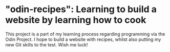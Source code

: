 # "odin-recipes": Learning to build a website by learning how to cook
This project is a part of my learning process regarding programming via the Odin Project. I hope to build a website with recipes, whilst also putting my new Git skills to the test. Wish me luck!
